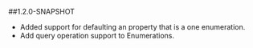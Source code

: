##1.2.0-SNAPSHOT

* Added support for defaulting an property that is a one enumeration.
* Add query operation support to Enumerations.

